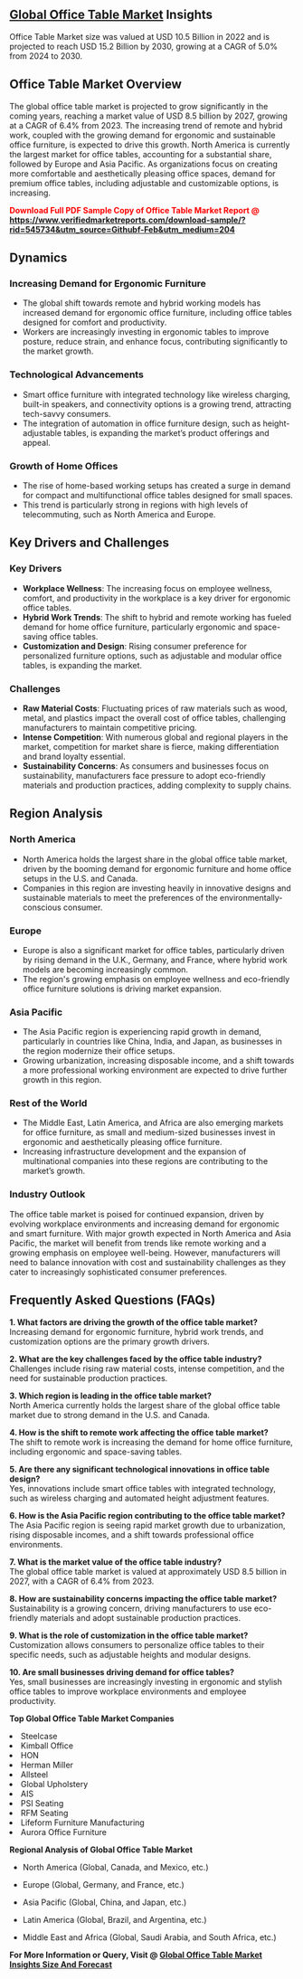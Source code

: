 <h2><a href="https://www.verifiedmarketreports.com/download-sample/?rid=545734&amp;utm_source=Githubf&amp;utm_medium=204" target="_blank">Global Office Table Market</a> Insights</h2><p>Office Table Market size was valued at USD 10.5 Billion in 2022 and is projected to reach USD 15.2 Billion by 2030, growing at a CAGR of 5.0% from 2024 to 2030.</p><p> <h2>Office Table Market Overview</h2> <p>The global office table market is projected to grow significantly in the coming years, reaching a market value of USD 8.5 billion by 2027, growing at a CAGR of 6.4% from 2023. The increasing trend of remote and hybrid work, coupled with the growing demand for ergonomic and sustainable office furniture, is expected to drive this growth. North America is currently the largest market for office tables, accounting for a substantial share, followed by Europe and Asia Pacific. As organizations focus on creating more comfortable and aesthetically pleasing office spaces, demand for premium office tables, including adjustable and customizable options, is increasing.</p> <p><strong><p><span class=""><span style="color: #ff0000;"><strong>Download Full PDF Sample Copy of Office Table Market Report</strong> @ </span><a href="https://www.verifiedmarketreports.com/download-sample/?rid=545734&amp;utm_source=Githubf-Feb&amp;utm_medium=204" target="_blank">https://www.verifiedmarketreports.com/download-sample/?rid=545734&amp;utm_source=Githubf-Feb&amp;utm_medium=204</a></span></p></strong></p> <h2>Dynamics</h2> <h3>Increasing Demand for Ergonomic Furniture</h3> <ul> <li>The global shift towards remote and hybrid working models has increased demand for ergonomic office furniture, including office tables designed for comfort and productivity.</li> <li>Workers are increasingly investing in ergonomic tables to improve posture, reduce strain, and enhance focus, contributing significantly to the market growth.</li> </ul> <h3>Technological Advancements</h3> <ul> <li>Smart office furniture with integrated technology like wireless charging, built-in speakers, and connectivity options is a growing trend, attracting tech-savvy consumers.</li> <li>The integration of automation in office furniture design, such as height-adjustable tables, is expanding the market’s product offerings and appeal.</li> </ul> <h3>Growth of Home Offices</h3> <ul> <li>The rise of home-based working setups has created a surge in demand for compact and multifunctional office tables designed for small spaces.</li> <li>This trend is particularly strong in regions with high levels of telecommuting, such as North America and Europe.</li> </ul> <h2>Key Drivers and Challenges</h2> <h3>Key Drivers</h3> <ul> <li><strong>Workplace Wellness</strong>: The increasing focus on employee wellness, comfort, and productivity in the workplace is a key driver for ergonomic office tables.</li> <li><strong>Hybrid Work Trends</strong>: The shift to hybrid and remote working has fueled demand for home office furniture, particularly ergonomic and space-saving office tables.</li> <li><strong>Customization and Design</strong>: Rising consumer preference for personalized furniture options, such as adjustable and modular office tables, is expanding the market.</li> </ul> <h3>Challenges</h3> <ul> <li><strong>Raw Material Costs</strong>: Fluctuating prices of raw materials such as wood, metal, and plastics impact the overall cost of office tables, challenging manufacturers to maintain competitive pricing.</li> <li><strong>Intense Competition</strong>: With numerous global and regional players in the market, competition for market share is fierce, making differentiation and brand loyalty essential.</li> <li><strong>Sustainability Concerns</strong>: As consumers and businesses focus on sustainability, manufacturers face pressure to adopt eco-friendly materials and production practices, adding complexity to supply chains.</li> </ul> <h2>Region Analysis</h2> <h3>North America</h3> <ul> <li>North America holds the largest share in the global office table market, driven by the booming demand for ergonomic furniture and home office setups in the U.S. and Canada.</li> <li>Companies in this region are investing heavily in innovative designs and sustainable materials to meet the preferences of the environmentally-conscious consumer.</li> </ul> <h3>Europe</h3> <ul> <li>Europe is also a significant market for office tables, particularly driven by rising demand in the U.K., Germany, and France, where hybrid work models are becoming increasingly common.</li> <li>The region's growing emphasis on employee wellness and eco-friendly office furniture solutions is driving market expansion.</li> </ul> <h3>Asia Pacific</h3> <ul> <li>The Asia Pacific region is experiencing rapid growth in demand, particularly in countries like China, India, and Japan, as businesses in the region modernize their office setups.</li> <li>Growing urbanization, increasing disposable income, and a shift towards a more professional working environment are expected to drive further growth in this region.</li> </ul> <h3>Rest of the World</h3> <ul> <li>The Middle East, Latin America, and Africa are also emerging markets for office furniture, as small and medium-sized businesses invest in ergonomic and aesthetically pleasing office furniture.</li> <li>Increasing infrastructure development and the expansion of multinational companies into these regions are contributing to the market’s growth.</li> </ul> <h3>Industry Outlook</h3> <p>The office table market is poised for continued expansion, driven by evolving workplace environments and increasing demand for ergonomic and smart furniture. With major growth expected in North America and Asia Pacific, the market will benefit from trends like remote working and a growing emphasis on employee well-being. However, manufacturers will need to balance innovation with cost and sustainability challenges as they cater to increasingly sophisticated consumer preferences.</p> <h2>Frequently Asked Questions (FAQs)</h2> <p><strong>1. What factors are driving the growth of the office table market?</strong><br>Increasing demand for ergonomic furniture, hybrid work trends, and customization options are the primary growth drivers.</p> <p><strong>2. What are the key challenges faced by the office table industry?</strong><br>Challenges include rising raw material costs, intense competition, and the need for sustainable production practices.</p> <p><strong>3. Which region is leading in the office table market?</strong><br>North America currently holds the largest share of the global office table market due to strong demand in the U.S. and Canada.</p> <p><strong>4. How is the shift to remote work affecting the office table market?</strong><br>The shift to remote work is increasing the demand for home office furniture, including ergonomic and space-saving tables.</p> <p><strong>5. Are there any significant technological innovations in office table design?</strong><br>Yes, innovations include smart office tables with integrated technology, such as wireless charging and automated height adjustment features.</p> <p><strong>6. How is the Asia Pacific region contributing to the office table market?</strong><br>The Asia Pacific region is seeing rapid market growth due to urbanization, rising disposable incomes, and a shift towards professional office environments.</p> <p><strong>7. What is the market value of the office table industry?</strong><br>The global office table market is valued at approximately USD 8.5 billion in 2027, with a CAGR of 6.4% from 2023.</p> <p><strong>8. How are sustainability concerns impacting the office table market?</strong><br>Sustainability is a growing concern, driving manufacturers to use eco-friendly materials and adopt sustainable production practices.</p> <p><strong>9. What is the role of customization in the office table market?</strong><br>Customization allows consumers to personalize office tables to their specific needs, such as adjustable heights and modular designs.</p> <p><strong>10. Are small businesses driving demand for office tables?</strong><br>Yes, small businesses are increasingly investing in ergonomic and stylish office tables to improve workplace environments and employee productivity.</p> </p><p><strong>Top Global Office Table Market Companies</strong></p><div data-test-id=""><p><li>Steelcase</li><li> Kimball Office</li><li> HON</li><li> Herman Miller</li><li> Allsteel</li><li> Global Upholstery</li><li> AIS</li><li> PSI Seating</li><li> RFM Seating</li><li> Lifeform Furniture Manufacturing</li><li> Aurora Office Furniture</li></p><div><strong>Regional Analysis of&nbsp;Global Office Table Market</strong></div><ul><li dir="ltr"><p dir="ltr">North America&nbsp;(Global, Canada, and Mexico, etc.)</p></li><li dir="ltr"><p dir="ltr">Europe (Global, Germany, and France, etc.)</p></li><li dir="ltr"><p dir="ltr">Asia Pacific&nbsp;(Global, China, and Japan, etc.)</p></li><li dir="ltr"><p dir="ltr">Latin America&nbsp;(Global, Brazil, and Argentina, etc.)</p></li><li dir="ltr">Middle East and Africa&nbsp;(Global, Saudi Arabia, and South Africa, etc.)</li></ul><p><strong>For More Information or Query, Visit @&nbsp;</strong><strong><a href="https://www.verifiedmarketreports.com/product/office-table-market-size-and-forecast/?utm_source=Githubf&amp;utm_medium=204" target="_blank">Global Office Table Market Insights Size And Forecast</a></strong></p></div>
